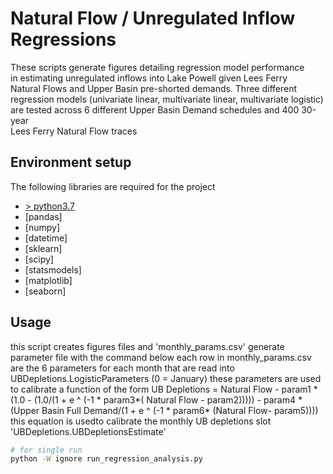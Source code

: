 # Natural Flow / Unregulated Inflow Regressions

These scripts generate figures detailing regression model performance  
in estimating unregulated inflows into Lake Powell given Lees Ferry  
Natural Flows and Upper Basin pre-shorted demands. Three different  
regression models (univariate linear, multivariate linear, multivariate logistic)  
are tested across 6 different Upper Basin Demand schedules and 400 30-year  
Lees Ferry Natural Flow traces

## Environment setup

The following libraries are required for the project

- [> python3.7](https://www.python.org/downloads/)
- [pandas]
- [numpy]
- [datetime]
- [sklearn]
- [scipy]
- [statsmodels]
- [matplotlib]
- [seaborn]

## Usage
this script creates figures files and 'monthly_params.csv'
generate parameter file with the command below
each row in monthly_params.csv are the 6 parameters for each month
that are read into UBDepletions.LogisticParameters (0 = January)
these parameters are used to calibrate a function of the form
UB Depletions =  Natural Flow - param1 * (1.0 - (1.0/(1 + e ^ (-1 * param3*( Natural Flow - param2)))))  - param4 * (Upper Basin Full Demand/(1 + e ^ (-1 * param6* (Natural Flow- param5))))
this equation is usedto calibrate the monthly UB depletions slot 'UBDepletions.UBDepletionsEstimate'

```bash
# for single run
python -W ignore run_regression_analysis.py


